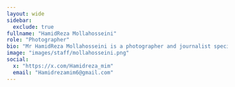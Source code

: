 ```yaml
---
layout: wide
sidebar:
  exclude: true
fullname: "HamidReza Mollahosseini"
role: "Photographer"
bio: "Mr HamidReza Mollahosseini is a photographer and journalist specializing in nature, documentary, and news photography. As a journalist, [he/she/they] primarily covers education and economic topics and has extensive experience in writing news articles. Additionally, he has served as the editor-in-chief of student sections in various news agencies."
image: "images/staff/mollahosseini.png"
social:
  x: "https://x.com/Hamidreza_mim"
  email: "Hamidrezamim6@gmail.com"
---
```

